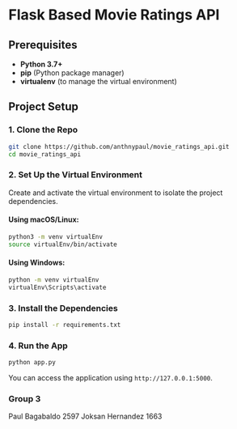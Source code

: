 # Flask Based Movie Ratings API 

## Prerequisites
- **Python 3.7+**
- **pip** (Python package manager)
- **virtualenv** (to manage the virtual environment)

## Project Setup
### 1. Clone the Repo
```bash
git clone https://github.com/anthnypaul/movie_ratings_api.git
cd movie_ratings_api
```

### 2. Set Up the Virtual Environment

Create and activate the virtual environment to isolate the project dependencies.

#### Using macOS/Linux:

```bash
python3 -m venv virtualEnv
source virtualEnv/bin/activate
```

#### Using Windows:

```bash
python -m venv virtualEnv
virtualEnv\Scripts\activate
```

### 3. Install the Dependencies

```bash
pip install -r requirements.txt
```

### 4. Run the App

```bash
python app.py
```

You can access the application using `http://127.0.0.1:5000`.

### Group 3
Paul Bagabaldo 2597
Joksan Hernandez 1663
